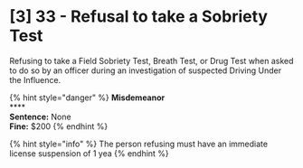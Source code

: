 # \[3] 33 - Refusal to take a Sobriety Test

Refusing to take a Field Sobriety Test, Breath Test, or Drug Test when asked to do so by an officer during an investigation of suspected Driving Under the Influence.

{% hint style="danger" %}
**Misdemeanor** \
****\
**Sentence:** None\
**Fine:** $200
{% endhint %}

{% hint style="info" %}
The person refusing must have an immediate license suspension of 1 yea
{% endhint %}

